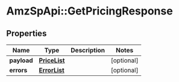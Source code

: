 # AmzSpApi::GetPricingResponse

## Properties
Name | Type | Description | Notes
------------ | ------------- | ------------- | -------------
**payload** | [**PriceList**](PriceList.md) |  | [optional] 
**errors** | [**ErrorList**](ErrorList.md) |  | [optional] 

